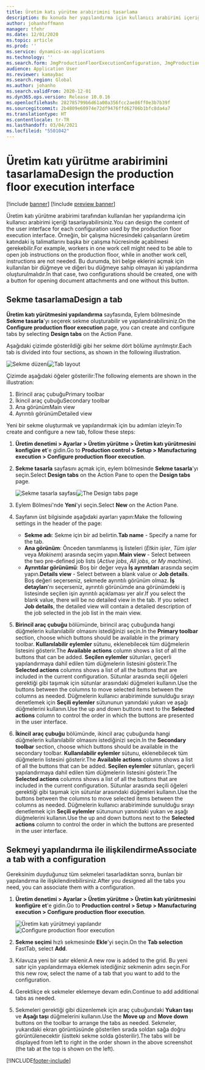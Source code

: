 ```yaml
---
title: Üretim katı yürütme arabirimini tasarlama
description: Bu konuda her yapılandırma için kullanıcı arabirimi içeriğinin nasıl tasarlanacağı açıklanmaktadır.
author: johanhoffmann
manager: tfehr
ms.date: 12/01/2020
ms.topic: article
ms.prod: ''
ms.service: dynamics-ax-applications
ms.technology: ''
ms.search.form: JmgProductionFloorExecutionConfiguration, JmgProductionFloorExecutionConfigurationTab
audience: Application User
ms.reviewer: kamaybac
ms.search.region: Global
ms.author: johanho
ms.search.validFrom: 2020-12-01
ms.dyn365.ops.version: Release 10.0.16
ms.openlocfilehash: 282785799b6d61a00a356fcc2ae86ff0e3b7b39f
ms.sourcegitcommit: 2b4809e60974e72df9476ffd62706b1bfc8da4a7
ms.translationtype: HT
ms.contentlocale: tr-TR
ms.lasthandoff: 03/04/2021
ms.locfileid: "5501042"
---
```

# <a name="design-the-production-floor-execution-interface"></a><span data-ttu-id="bec95-103">Üretim katı yürütme arabirimini tasarlama</span><span class="sxs-lookup"><span data-stu-id="bec95-103">Design the production floor execution interface</span></span>

[!include [banner](../includes/banner.md)]
[!include [preview banner](../includes/preview-banner.md)]

<span data-ttu-id="bec95-104">Üretim katı yürütme arabirimi tarafından kullanılan her yapılandırma için kullanıcı arabirimi içeriği tasarlayabilirsiniz.</span><span class="sxs-lookup"><span data-stu-id="bec95-104">You can design the content of the user interface for each configuration used by the production floor execution interface.</span></span> <span data-ttu-id="bec95-105">Örneğin, bir çalışma hücresindeki çalışanların üretim katındaki iş talimatlarını başka bir çalışma hücresinde açabilmesi gerekebilir.</span><span class="sxs-lookup"><span data-stu-id="bec95-105">For example, workers in one work cell might need to be able to open job instructions on the production floor, while in another work cell, instructions are not needed.</span></span> <span data-ttu-id="bec95-106">Bu durumda, biri belge eklerini açmak için kullanılan bir düğmeye ve diğeri bu düğmeye sahip olmayan iki yapılandırma oluşturulmalıdır.</span><span class="sxs-lookup"><span data-stu-id="bec95-106">In that case, two configurations should be created, one with a button for opening document attachments and one without this button.</span></span>

## <a name="design-a-tab"></a><span data-ttu-id="bec95-107">Sekme tasarlama</span><span class="sxs-lookup"><span data-stu-id="bec95-107">Design a tab</span></span>

<span data-ttu-id="bec95-108">**Üretim katı yürütmesini yapılandırma** sayfasında, Eylem bölmesinde **Sekme tasarla**'yı seçerek sekme oluşturabilir ve yapılandırabilirsiniz.</span><span class="sxs-lookup"><span data-stu-id="bec95-108">On the **Configure production floor execution** page, you can create and configure tabs by selecting **Design tabs** on the Action Pane.</span></span>

<span data-ttu-id="bec95-109">Aşağıdaki çizimde gösterildiği gibi her sekme dört bölüme ayrılmıştır.</span><span class="sxs-lookup"><span data-stu-id="bec95-109">Each tab is divided into four sections, as shown in the following illustration.</span></span>

<span data-ttu-id="bec95-110">![Sekme düzeni](media/pfe-tab-layout.png "Sekme düzeni")</span><span class="sxs-lookup"><span data-stu-id="bec95-110">![Tab layout](media/pfe-tab-layout.png "Tab layout")</span></span>

<span data-ttu-id="bec95-111">Çizimde aşağıdaki öğeler gösterilir:</span><span class="sxs-lookup"><span data-stu-id="bec95-111">The following elements are shown in the illustration:</span></span>

1. <span data-ttu-id="bec95-112">Birincil araç çubuğu</span><span class="sxs-lookup"><span data-stu-id="bec95-112">Primary toolbar</span></span>
1. <span data-ttu-id="bec95-113">İkincil araç çubuğu</span><span class="sxs-lookup"><span data-stu-id="bec95-113">Secondary toolbar</span></span>
1. <span data-ttu-id="bec95-114">Ana görünüm</span><span class="sxs-lookup"><span data-stu-id="bec95-114">Main view</span></span>
1. <span data-ttu-id="bec95-115">Ayrıntılı görünüm</span><span class="sxs-lookup"><span data-stu-id="bec95-115">Detailed view</span></span>

<span data-ttu-id="bec95-116">Yeni bir sekme oluşturmak ve yapılandırmak için bu adımları izleyin:</span><span class="sxs-lookup"><span data-stu-id="bec95-116">To create and configure a new tab, follow these steps:</span></span>

1. <span data-ttu-id="bec95-117">**Üretim denetimi \> Ayarlar \> Üretim yürütme \> Üretim katı yürütmesini konfigüre et**'e gidin.</span><span class="sxs-lookup"><span data-stu-id="bec95-117">Go to **Production control \> Setup \> Manufacturing execution \> Configure production floor execution**.</span></span>

1. <span data-ttu-id="bec95-118">**Sekme tasarla** sayfasını açmak için, eylem bölmesinde **Sekme tasarla**'yı seçin.</span><span class="sxs-lookup"><span data-stu-id="bec95-118">Select **Design tabs** on the Action Pane to open the **Design tabs** page.</span></span>

    <span data-ttu-id="bec95-119">![Sekme tasarla sayfası](media/pfe-design-tabs.png "Sekme tasarla sayfası")</span><span class="sxs-lookup"><span data-stu-id="bec95-119">![The Design tabs page](media/pfe-design-tabs.png "The Design tabs page")</span></span>

1. <span data-ttu-id="bec95-120">Eylem Bölmesi'nde **Yeni**'yi seçin.</span><span class="sxs-lookup"><span data-stu-id="bec95-120">Select **New** on the Action Pane.</span></span>

1. <span data-ttu-id="bec95-121">Sayfanın üst bilgisinde aşağıdaki ayarları yapın:</span><span class="sxs-lookup"><span data-stu-id="bec95-121">Make the following settings in the header of the page:</span></span>

    - <span data-ttu-id="bec95-122">**Sekme adı**: Sekme için bir ad belirtin.</span><span class="sxs-lookup"><span data-stu-id="bec95-122">**Tab name** - Specify a name for the tab.</span></span>
    - <span data-ttu-id="bec95-123">**Ana görünüm**: Önceden tanımlanmış iş listeleri (*Etkin işler*, *Tüm işler* veya *Makinem*) arasında seçim yapın.</span><span class="sxs-lookup"><span data-stu-id="bec95-123">**Main view** - Select between the two pre-defined job lists (*Active jobs*, *All jobs*, or *My machine*).</span></span>
    - <span data-ttu-id="bec95-124">**Ayrıntılar görünümü**: Boş bir değer veya **İş ayrıntıları** arasında seçim yapın.</span><span class="sxs-lookup"><span data-stu-id="bec95-124">**Details view** - Select between a blank value or **Job details**.</span></span> <span data-ttu-id="bec95-125">Boş değeri seçerseniz, sekmede ayrıntılı görünüm olmaz. **İş detayları**'nı seçerseniz, ayrıntılı görünümde ana görünümdeki iş listesinde seçilen işin ayrıntılı açıklaması yer alır.</span><span class="sxs-lookup"><span data-stu-id="bec95-125">If you select the blank value, there will be no detailed view in the tab. If you select **Job details**, the detailed view will contain a detailed description of the job selected in the job list in the main view.</span></span>

1. <span data-ttu-id="bec95-126">**Birincil araç çubuğu** bölümünde, birincil araç çubuğunda hangi düğmelerin kullanılabilir olmasını istediğinizi seçin.</span><span class="sxs-lookup"><span data-stu-id="bec95-126">In the **Primary toolbar** section, choose which buttons should be available in the primary toolbar.</span></span> <span data-ttu-id="bec95-127">**Kullanılabilir eylemler** sütunu, eklenebilecek tüm düğmelerin listesini gösterir.</span><span class="sxs-lookup"><span data-stu-id="bec95-127">The **Available actions** column shows a list of all the buttons that can be added.</span></span> <span data-ttu-id="bec95-128">**Seçilen eylemler** sütunları, geçerli yapılandırmaya dahil edilen tüm düğmelerin listesini gösterir.</span><span class="sxs-lookup"><span data-stu-id="bec95-128">The **Selected actions** columns shows a list of all the buttons that are included in the current configuration.</span></span> <span data-ttu-id="bec95-129">Sütunlar arasında seçili öğeleri gerektiği gibi taşımak için sütunlar arasındaki düğmeleri kullanın.</span><span class="sxs-lookup"><span data-stu-id="bec95-129">Use the buttons between the columns to move selected items between the columns as needed.</span></span> <span data-ttu-id="bec95-130">Düğmelerin kullanıcı arabiriminde sunulduğu sırayı denetlemek için **Seçili eylemler** sütununun yanındaki yukarı ve aşağı düğmelerini kullanın.</span><span class="sxs-lookup"><span data-stu-id="bec95-130">Use the up and down buttons next to the **Selected actions** column to control the order in which the buttons are presented in the user interface.</span></span>

1. <span data-ttu-id="bec95-131">**İkincil** **araç çubuğu** bölümünde, ikincil araç çubuğunda hangi düğmelerin kullanılabilir olmasını istediğinizi seçin.</span><span class="sxs-lookup"><span data-stu-id="bec95-131">In the **Secondary** **toolbar** section, choose which buttons should be available in the secondary toolbar.</span></span> <span data-ttu-id="bec95-132">**Kullanılabilir eylemler** sütunu, eklenebilecek tüm düğmelerin listesini gösterir.</span><span class="sxs-lookup"><span data-stu-id="bec95-132">The **Available actions** column shows a list of all the buttons that can be added.</span></span> <span data-ttu-id="bec95-133">**Seçilen eylemler** sütunları, geçerli yapılandırmaya dahil edilen tüm düğmelerin listesini gösterir.</span><span class="sxs-lookup"><span data-stu-id="bec95-133">The **Selected actions** columns shows a list of all the buttons that are included in the current configuration.</span></span> <span data-ttu-id="bec95-134">Sütunlar arasında seçili öğeleri gerektiği gibi taşımak için sütunlar arasındaki düğmeleri kullanın.</span><span class="sxs-lookup"><span data-stu-id="bec95-134">Use the buttons between the columns to move selected items between the columns as needed.</span></span> <span data-ttu-id="bec95-135">Düğmelerin kullanıcı arabiriminde sunulduğu sırayı denetlemek için **Seçili eylemler** sütununun yanındaki yukarı ve aşağı düğmelerini kullanın.</span><span class="sxs-lookup"><span data-stu-id="bec95-135">Use the up and down buttons next to the **Selected actions** column to control the order in which the buttons are presented in the user interface.</span></span>

## <a name="associate-a-tab-with-a-configuration"></a><span data-ttu-id="bec95-136">Sekmeyi yapılandırma ile ilişkilendirme</span><span class="sxs-lookup"><span data-stu-id="bec95-136">Associate a tab with a configuration</span></span>

<span data-ttu-id="bec95-137">Gereksinim duyduğunuz tüm sekmeleri tasarladıktan sonra, bunları bir yapılandırma ile ilişkilendirebilirsiniz.</span><span class="sxs-lookup"><span data-stu-id="bec95-137">After you designed all the tabs you need, you can associate them with a configuration.</span></span>

1. <span data-ttu-id="bec95-138">**Üretim denetimi \> Ayarlar \> Üretim yürütme \> Üretim katı yürütmesini konfigüre et**'e gidin.</span><span class="sxs-lookup"><span data-stu-id="bec95-138">Go to **Production control \> Setup \> Manufacturing execution \> Configure production floor execution**.</span></span>

    <span data-ttu-id="bec95-139">![Üretim katı yürütmeyi yapılandır](media/pfe-config-prod-floor-execution.png "Üretim katı yürütmeyi yapılandır")</span><span class="sxs-lookup"><span data-stu-id="bec95-139">![Configure production floor execution](media/pfe-config-prod-floor-execution.png "Configure production floor execution")</span></span>

1. <span data-ttu-id="bec95-140">**Sekme seçimi** hızlı sekmesinde **Ekle**'yi seçin.</span><span class="sxs-lookup"><span data-stu-id="bec95-140">On the **Tab selection** FastTab, select **Add**.</span></span>

1. <span data-ttu-id="bec95-141">Kılavuza yeni bir satır eklenir.</span><span class="sxs-lookup"><span data-stu-id="bec95-141">A new row is added to the grid.</span></span> <span data-ttu-id="bec95-142">Bu yeni satır için yapılandırmaya eklemek istediğiniz sekmenin adını seçin.</span><span class="sxs-lookup"><span data-stu-id="bec95-142">For this new row, select the name of a tab that you want to add to the configuration.</span></span>

1. <span data-ttu-id="bec95-143">Gerektikçe ek sekmeler eklemeye devam edin.</span><span class="sxs-lookup"><span data-stu-id="bec95-143">Continue to add additional tabs as needed.</span></span>

1. <span data-ttu-id="bec95-144">Sekmeleri gerektiği gibi düzenlemek için araç çubuğundaki **Yukarı taşı** ve **Aşağı taşı** düğmelerini kullanın.</span><span class="sxs-lookup"><span data-stu-id="bec95-144">Use the **Move up** and **Move down** buttons on the toolbar to arrange the tabs as needed.</span></span> <span data-ttu-id="bec95-145">Sekmeler, yukarıdaki ekran görüntüsünde gösterilen sırada soldan sağa doğru görüntülenecektir (üstteki sekme solda gösterilir).</span><span class="sxs-lookup"><span data-stu-id="bec95-145">The tabs will be displayed from left to right in the order shown in the above screenshot (the tab at the top is shown on the left).</span></span>


[!INCLUDE[footer-include](../../includes/footer-banner.md)]